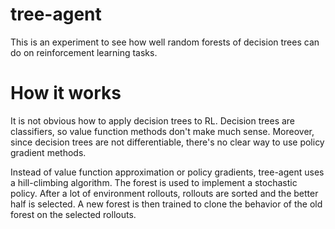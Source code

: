 # tree-agent

This is an experiment to see how well random forests of decision trees can do on reinforcement learning tasks.

# How it works

It is not obvious how to apply decision trees to RL. Decision trees are classifiers, so value function methods don't make much sense. Moreover, since decision trees are not differentiable, there's no clear way to use policy gradient methods.

Instead of value function approximation or policy gradients, tree-agent uses a hill-climbing algorithm. The forest is used to implement a stochastic policy. After a lot of environment rollouts, rollouts are sorted and the better half is selected. A new forest is then trained to clone the behavior of the old forest on the selected rollouts.
